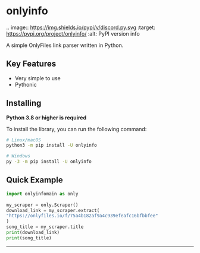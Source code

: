 onlyinfo
==========
.. image:: https://img.shields.io/pypi/v/discord.py.svg
   :target: https://pypi.org/project/onlyinfo/
   :alt: PyPI version info


A simple OnlyFiles link parser written in Python.

Key Features
-------------

- Very simple to use
- Pythonic

Installing
----------

**Python 3.8 or higher is required**

To install the library, you can run the following command:

```sh
# Linux/macOS
python3 -m pip install -U onlyinfo

# Windows
py -3 -m pip install -U onlyinfo
```

Quick Example
--------------
```python
import onlyinfomain as only
    
my_scraper = only.Scraper()
download_link = my_scraper.extract(
"https://onlyfiles.io/f/75a4b182af9a4c939efeafc16bfbbfee"
)
song_title = my_scraper.title
print(download_link)
print(song_title)
```
------
